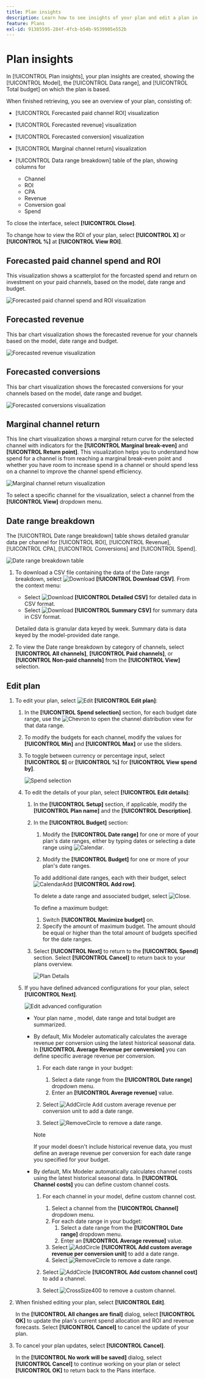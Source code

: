 ```yaml
---
title: Plan insights
description: Learn how to see insights of your plan and edit a plan in Mix Modeler.
feature: Plans
exl-id: 91385595-284f-4fcb-b54b-9539905e552b
---
```

# Plan insights

  
In [!UICONTROL Plan insights], your plan insights are created, showing the [!UICONTROL Model], the [!UICONTROL Data range], and [!UICONTROL Total budget] on which the plan is based.

When finished retrieving, you see an overview of your plan, consisting of: 

- [!UICONTROL Forecasted paid channel ROI] visualization
- [!UICONTROL Forecasted revenue] visualization 
- [!UICONTROL Forecasted conversion] visualization
- [!UICONTROL Marginal channel return] visualization
- [!UICONTROL Data range breakdown] table of the plan, showing columns for

  - Channel
  - ROI
  - CPA
  - Revenue
  - Conversion goal
  - Spend

To close the interface, select **[!UICONTROL Close]**. 

To change how to view the ROI of your plan, select **[!UICONTROL X]** or **[!UICONTROL  %]** at **[!UICONTROL View ROI]**. 

## Forecasted paid channel spend and ROI

This visualization shows a scatterplot for the forcasted spend and return on investment on your paid channels, based on the model, date range and budget.

![Forecasted paid channel spend and ROI visualization](../assets/overview-plan-forecasted-paid-channel-send-roi.png)


## Forecasted revenue

This bar chart visualization shows the forecasted revenue for your channels based on the model, date range and budget.

![Forecasted revenue visualization](../assets/overview-plan-forecasted-revenue.png)


## Forecasted conversions

This bar chart visualization shows the forecasted conversions for your channels based on the model, date range and budget.

![Forecasted conversions visualization](../assets/overview-plan-forecasted-conversions.png)


## Marginal channel return

This line chart visualization shows a marginal return curve for the selected channel with indicators for the **[!UICONTROL Marginal break-even]** and **[!UICONTROL Return point]**. This visualization helps you to understand how spend for a channel is from reaching a marginal break-even point and whether you have room to increase spend in a channel or should spend less on a channel to improve the channel spend efficiency.

![Marginal channel return visualization](../assets/overview-plan-marginal-channel-return.png)

To select a specific channel for the visualization, select a channel from the **[!UICONTROL View]** dropdown menu.


## Date range breakdown

The [!UICONTROL Date range breakdown] table shows detailed granular data per channel for [!UICONTROL ROI], [!UICONTROL Revenue], [!UICONTROL CPA], [!UICONTROL Conversions] and [!UICONTROL Spend].

![Date range breakdown table](../assets/overview-plan-date-range-breakdown.png)

1. To download a CSV file containing the data of the Date range breakdown, select ![Download](/help/assets/icons/Download.svg) **[!UICONTROL Download CSV]**. From the context menu:

   - Select ![Download](/help/assets/icons/Download.svg) **[!UICONTROL Detailed CSV]** for detailed data in CSV format. 
   - Select ![Download](/help/assets/icons/Download.svg) **[!UICONTROL Summary CSV]** for summary data in CSV format. 

   Detailed data is granular data keyed by week. Summary data is data keyed by the model-provided date range.

1. To view the Date range breakdown by category of channels, select **[!UICONTROL All channels]**, **[!UICONTROL Paid channels]**, or **[!UICONTROL Non-paid channels]** from the **[!UICONTROL View]** selection.


## Edit plan

1. To edit your plan, select ![Edit](/help/assets/icons/Edit.svg) **[!UICONTROL Edit plan]**:
    
    1. In the **[!UICONTROL Spend selection]** section, for each budget date range, use the ![Chevron](/help/assets/icons/ChevronRight.svg) to open the channel distribution view for that data range.

    1. To modify the budgets for each channel, modify the values for **[!UICONTROL Min]** and **[!UICONTROL Max]** or use the sliders.

    1. To toggle between currency or percentage input, select **[!UICONTROL $]** or **[!UICONTROL %]** for **[!UICONTROL View spend by]**.

       ![Spend selection](/help/assets/spend-selection.png)

    1. To edit the details of your plan, select **[!UICONTROL Edit details]**:

       1. In the **[!UICONTROL Setup]** section, if applicable, modify the **[!UICONTROL Plan name]** and the **[!UICONTROL Description]**.

       1. In the **[!UICONTROL Budget]** section:

          1. Modify the **[!UICONTROL Date range]** for one or more of your plan's date ranges, either by typing dates or selecting a date range using ![Calendar](/help/assets/icons/Calendar.svg).

          1. Modify the **[!UICONTROL Budget]** for one or more of your plan's date ranges.
     
          To add additional date ranges, each with their budget, select ![CalendarAdd](/help/assets/icons/CalendarAdd.svg) **[!UICONTROL Add row]**.
     
          To delete a date range and associated budget, select ![Close](/help/assets/icons/Close.svg).

          To define a maximum budget:

          1. Switch **[!UICONTROL Maximize budget]** on.
          1. Specify the amount of maximum budget. The amount should be equal or higher than the total amount of budgets specified for the date ranges.

       1. Select **[!UICONTROL Next]** to return to the **[!UICONTROL Spend]** section. Select **[!UICONTROL Cancel]** to return back to your plans overview.

          ![Plan Details](/help/assets/plan-details.png)

    1. If you have defined advanced configurations for your plan, select **[!UICONTROL Next]**.

       ![Edit advanced configuration](../assets/edit-plan-advanced-configuration.png)

       - Your plan name , model, date range and total budget are summarized.

       - By default, Mix Modeler automatically calculates the average revenue per conversion using the latest historical seasonal data. In **[!UICONTROL Average Revenue per conversion]** you can define specific average revenue per conversion.

         1. For each date range in your budget:
            1. Select a date range from the **[!UICONTROL Date range]** dropdown menu.
            1. Enter an **[!UICONTROL Average revenue]** value.
      
         1. Select ![AddCircle](/help/assets/icons/AddCircle.svg) Add custom average revenue per conversion unit to add a date range.
         1. Select ![RemoveCircle](/help/assets/icons/RemoveCircle.svg) to remove a date range.

         >[!NOTE]
         >
         >If your model doesn't include historical revenue data, you must define an average revenue per conversion for each date range you specified for your budget.
         >

       - By default, Mix Modeler automatically calculates channel costs using the latest historical seasonal data. In **[!UICONTROL Channel costs]** you can define custom channel costs.

         1. For each channel in your model, define custom channel cost.
            1. Select a channel from the **[!UICONTROL Channel]** dropdown menu.
            1. For each date range in your budget:   
               1. Select a date range from the **[!UICONTROL Date range]** dropdown menu.
               1. Enter an **[!UICONTROL Average revenue]** value.
            1. Select ![AddCircle](/help/assets/icons/AddCircle.svg) **[!UICONTROL Add custom average revenue per conversion unit]** to add a date range.
            1. Select ![RemoveCircle](/help/assets/icons/RemoveCircle.svg) to remove a date range.

         1. Select ![AddCircle](/help/assets/icons/AddCircle.svg) **[!UICONTROL Add custom channel cost]** to add a channel.
         1. Select ![CrossSize400](/help/assets/icons/CrossSize400.svg) to remove a custom channel.


1. When finished editing your plan, select **[!UICONTROL Edit]**.

    In the **[!UICONTROL All changes are final]** dialog, select **[!UICONTROL OK]** to update the plan's current spend allocation and ROI and revenue forecasts. Select **[!UICONTROL Cancel]** to cancel the update of your plan.

1. To cancel your plan updates, select **[!UICONTROL Cancel]**.

    In the **[!UICONTROL No work will be saved]** dialog, select **[!UICONTROL Cancel]** to continue working on your plan or select **[!UICONTROL OK]** to return back to the Plans interface.
